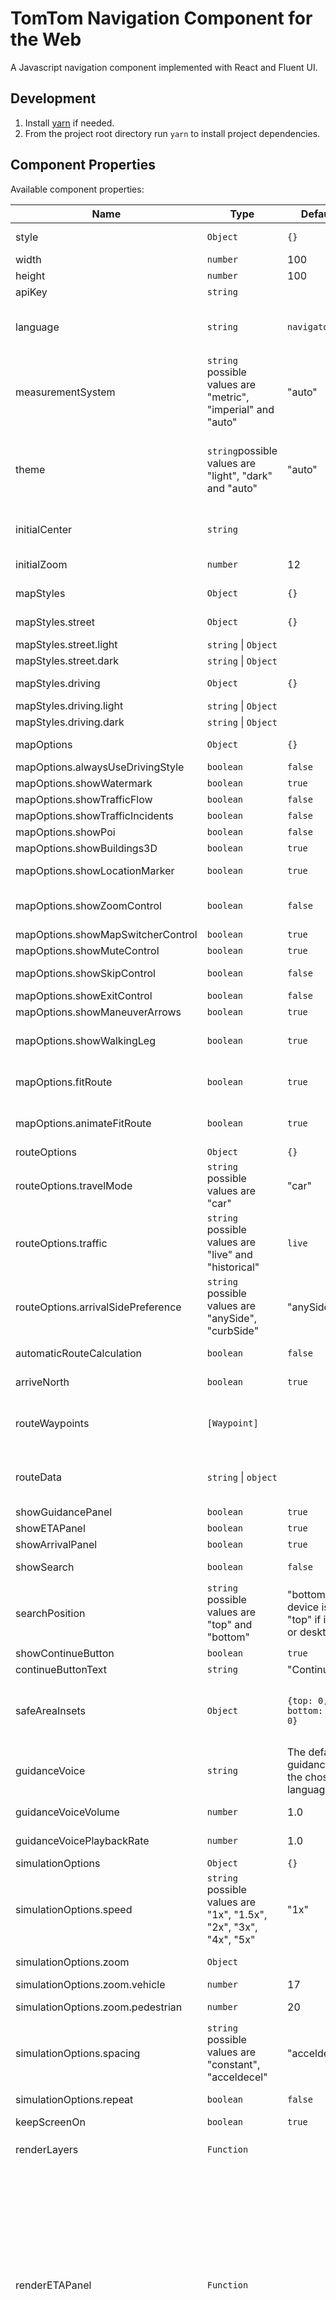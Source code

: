 # TomTom Navigation Component for the Web

A Javascript navigation component implemented with React and Fluent UI.

## Development

1. Install [yarn](https://classic.yarnpkg.com/en/docs/install#mac-stable) if needed.
2. From the project root directory run `yarn` to install project dependencies.

## Component Properties

Available component properties:

| Name                              | Type                                                                                                     | Default value                                                         | Description                                                                                                                                                                                                                                             |
| --------------------------------- | -------------------------------------------------------------------------------------------------------- | --------------------------------------------------------------------- | ------------------------------------------------------------------------------------------------------------------------------------------------------------------------------------------------------------------------------------------------------- |
| style                             | `Object`                                                                                                 | `{}`                                                                  | A JavaScript object with CSS properties to style the component.                                                                                                                                                                                         |
| width                             | `number`                                                                                                 | 100                                                                   | The component width in pixels.                                                                                                                                                                                                                          |
| height                            | `number`                                                                                                 | 100                                                                   | The component height in pixels.                                                                                                                                                                                                                         |
| apiKey                            | `string`                                                                                                 |                                                                       | The TomTom API key.                                                                                                                                                                                                                                     |
| language                          | `string`                                                                                                 | `navigator.language`                                                  | Language used for the component UI controls, map and guidance instructions. An [IETF language code tag](https://datahub.io/core/language-codes). Only "en-" and "nl-" variants are currently supported.                                                 |
| measurementSystem                 | `string` possible values are "metric", "imperial" and "auto"                                             | "auto"                                                                | The measurement system. If "auto" is selected the measurement system will be based on the route location.                                                                                                                                               |
| theme                             | `string`possible values are "light", "dark" and "auto"                                                   | "auto"                                                                | The componnent theme. Influences both the map style and the theme used for the components overlaid on the map. If "auto" is selected will use the `prefers-color-scheme` media feature to detect if the user has requested light or dark color schemes. |
| initialCenter                     | `string`                                                                                                 |                                                                       | Initial map center specifed in the format "longitude,latitude". This is set once when the component is mounted.                                                                                                                                         |
| initialZoom                       | `number`                                                                                                 | 12                                                                    | Initial zoom level. This is set once when the component is mounted.                                                                                                                                                                                     |
| mapStyles                        | `Object`                                                                                                 | `{}`                                                                  | Map style overrides, allowing custom styles to be provided for the street and driving styles.                                                                                                                                                                       |
| mapStyles.street                        | `Object`                                                                                                 | `{}`                                                                  | Specify custom styles, light and dark, to use for the street styles.                                                                                                                                                                        |
| mapStyles.street.light                        | `string` \| `Object`                                                                                                 |                                                                   | The light street style.                                                                                                                                                                        |
| mapStyles.street.dark                        | `string` \| `Object`                                                                                                 |                                                                   | The dark street style.                                                                                                                                                                        |
| mapStyles.driving                        | `Object`                                                                                                 | `{}`                                                                  | Specify custom styles, light and dark, to use for the driving styles.                                                                                                                                                                        |
| mapStyles.driving.light                        | `string` \| `Object`                                                                                                 |                                                                   | The light driving style.                                                                                                                                                                        |
| mapStyles.driving.dark                        | `string` \| `Object`                                                                                                 |                                                                   | The dark driving style.                                                                                                                                                                        |
| mapOptions                        | `Object`                                                                                                 | `{}`                                                                  | Options controlling what content and controls are displayed on the map interface.                                                                                                                                                                       |
| mapOptions.alwaysUseDrivingStyle  | `boolean`                                                                                                | `false`                                                               | If `true` always use the driving map style.                                                                                                                                                                                                             |
| mapOptions.showWatermark  | `boolean`                                                                                                | `true`                                                               | If `true` show the TomTom logo on the map.                                                                                                                                                                                                             |
| mapOptions.showTrafficFlow        | `boolean`                                                                                                | `false`                                                               | Show the traffic flow layer.                                                                                                                                                                                                                            |
| mapOptions.showTrafficIncidents   | `boolean`                                                                                                | `false`                                                               | Show the traffic incidents layer.                                                                                                                                                                                                                       |
| mapOptions.showPoi                | `boolean`                                                                                                | `false`                                                               | Show the POI layer.                                                                                                                                                                                                                                     |
| mapOptions.showBuildings3D        | `boolean`                                                                                                | `true`                                                                | Show the 3D buildings layer.                                                                                                                                                                                                                            |
| mapOptions.showLocationMarker     | `boolean`                                                                                                | `true`                                                                | Show a location marker for the user's current location.                                                                                                                                                                                                 |
| mapOptions.showZoomControl        | `boolean`                                                                                                | `false`                                                               | Show the zoom control. This control, when enabled is not shown if the device is a phone due to space limitations.                                                                                                                                       |
| mapOptions.showMapSwitcherControl | `boolean`                                                                                                | `true`                                                                | Show the map style switcher control.                                                                                                                                                                                                                    |
| mapOptions.showMuteControl        | `boolean`                                                                                                | `true`                                                                | Show the mute control.                                                                                                                                                                                                                                  |
| mapOptions.showSkipControl        | `boolean`                                                                                                | `false`                                                               | Show a control for skipping to the route destination.                                                                                                                                                                                                   |
| mapOptions.showExitControl        | `boolean`                                                                                                | `false`                                                               | Show a control for exiting the component.                                                                                                                                                                                                               |
| mapOptions.showManeuverArrows     | `boolean`                                                                                                | `true`                                                                | Shows maneuver arrows along the route.                                                                                                                                                                                                                  |
| mapOptions.showWalkingLeg     | `boolean`                                                                                                | `true`                                                                | If `true`, and the destination point is off the road network, will draw a dotted line from the last point of the route path to the destination point.                                                                                                                                                                                                                  |
| mapOptions.fitRoute               | `boolean`                                                                                                | `true`                                                                | If `true` the map bounds will be fit to the route bounds, or route waypoint bounds if the `automaticRouteCalcuation` property is `false`.                                                                                                               |
| mapOptions.animateFitRoute               | `boolean`                                                                                                | `true`                                                                | If `true` and the fitRoute property is `true`, the camera will animate the transition to the new map bounds.                                                                                                               |
| routeOptions                        | `Object` | `{}`                                                                 | Options affecting route calculation.                                                                                                                                                                                                        |
| routeOptions.travelMode                        | `string` possible values are "car" | "car"                                                                 | The travel mode used for the route calculation.                                                                                                                                                                                                         |
| routeOptions.traffic                           | `string` possible values are "live" and "historical"                                                                                               | `live`                                                                | Decides how traffic is considered for computing routes.                                                                                                                                                                                                                |
| routeOptions.arrivalSidePreference             | `string` possible values are "anySide", "curbSide"                                                       | "anySide"                                                             | Specifies the preference of roadside on arrival to waypoints and destination. Stop on the road has to be set at least two meters to the preferred side, otherwise the behavior will default to "anySide". |
| automaticRouteCalculation         | `boolean`                                                                                                | `false`                                                               | Automatically calculates a route when more than 1 waypoint is provided.                                                                                                                                                                                 |
| arriveNorth         | `boolean`                                                                                                | `true`                                                               | When `true`, the map's bearing will be set to North when zooming out on the destination.                                                                                                                                                                                 |
| routeWaypoints                    | `[Waypoint]`                                                                                             |                                                                       | An array of records for the route's waypoints. See description of the `Waypoint` record below. When `automaticRouteCalculation` is `true`, these waypoints will be used in the route calculation.                                                                                                                                                         |
| routeData                         | `string` \| `object`                                                                                   |                                                                       | URL to a precalculated route result or the route result data. This is expected to be a GeoJSON representation of a result from the TomTom Maps Routing API calculateRoute endpoint.                                                                     |
| showGuidancePanel                 | `boolean`                                                                                                | `true`                                                                | Show the navigation guidance panel.                                                                                                                                                                                                                     |   
| showETAPanel                      | `boolean`                                                                                                | `true`                                                                | Show the ETA panel.                                                                                                                                                                                                                                     |
| showArrivalPanel                  | `boolean`                                                                                                | `true`                                                                | Show the navigation arrival panel.                                                                                                                                                                                                                      |
| showSearch                        | `boolean`                                                                                                | `false`                                                               | If `true` shows a search panel. This panel is currently non-functional.                                                                                                                                                                                 |
| searchPosition                    | `string` possible values are "top" and "bottom"                                                          | "bottom" if the device is a phone, "top" if it's a tablet or desktop. | Where to position the search panel.                                                                                                                                                                                                                     |
| showContinueButton                | `boolean`                                                                                                | `true`                                                                | Show the navigation continue button.                                                                                                                                                                                                                    |
| continueButtonText                | `string`                                                                                                | "Continue walking"                                                                | Text to use for the continue button (if visible).                                                                                                                                                                                                                    |
| safeAreaInsets                    | `Object`                                                                                                 | `{top: 0, right: 0, bottom: 0, left: 0}`                              | The safe area reflects the area not covered by a mobile device's notch or navigation status or toolbars. The insets in this property are applied when positioning component elements such as the NextInstructionPanel.                                  |                                            |
| guidanceVoice                     | `string`                                                                                                 | The default guidance voice for the chosen language.                   | The name of a text-to-speech voice provided by the Microsoft Speech Service. Available voices can be found [here](https://learn.microsoft.com/en-us/azure/ai-services/speech-service/language-support?tabs=tts#standard-voices).                        |
| guidanceVoiceVolume               | `number`                                                                                                 | 1.0                                                                   | The guidance voice volume. Must be a number between 0.0 (silent) and 1.0 (highest).                                                                                                                                                                     |
| guidanceVoicePlaybackRate         | `number`                                                                                                 | 1.0                                                                   | The guidance voice playback rate. 1 indicates normal speed, 2 twice as fast, 0.5 half as fast etc.                                                                                                                                                      |
| simulationOptions                   | `Object`     | `{}`                                                                  | Navigation simulation options.                                                                                                                                                                                                                        |
| simulationOptions.speed                   | `string` possible values are "1x", "1.5x", "2x", "3x", "4x", "5x"                                        | "1x"                                                                  | The navigation simulation speed.                                                                                                                                                                                                                        |
| simulationOptions.zoom                   | `Object`                                         |                                                                   | Simulation zoom level for vehicle and pedestrian navigation.                                                                                                                                                                                                                        |
| simulationOptions.zoom.vehicle                   | `number`                                         | 17                                                                   | Simulation zoom level for vehicle navigation.                                                                                                                                                                                                                        |
| simulationOptions.zoom.pedestrian                   | `number`                                         | 20                                                                  | Simulation zoom level for vehicle pedestrian navigation.                                                                                                                                                                                                                        |
| simulationOptions.spacing                   | `string` possible values are "constant", "acceldecel"                                         | "acceldecel"                                                                  | - If "constant" zoom when not maneuvering.<br> - If "acceldecel" zoom at 30mph.                                                                                                                                                                                                                        |
| simulationOptions.repeat                   | `boolean`                                          | `false`                                                                  | If `true` the navigation simulation will loop every 2 seconds until navigation is explicitly stopped.                                                                                                                                                                                                                        |
| keepScreenOn                      | `boolean`                                                                                                | `true`                                                                | Prevents the device from falling asleep.                                                                                                                                                                                                                |
| renderLayers                      | `Function`                                                                                               |                                                                       | A render prop that can be used to render custom map layers e.g. `renderLayers={(map) => (<CustomLayer map={map} />)}`                                                                                                                                   |
| renderETAPanel                      | `Function`                                                                                               |                                                                       | A render prop that can be used to render a custom ETA panel in place of the built-in panel e.g. <pre>renderETAPanel: ({<br>&nbsp;&nbsp;&nbsp;&nbsp;route,<br>&nbsp;&nbsp;&nbsp;&nbsp;measurementSystem,<br>&nbsp;&nbsp;&nbsp;&nbsp;isNavigating,<br>&nbsp;&nbsp;&nbsp;&nbsp;onStartNavigation,<br>&nbsp;&nbsp;&nbsp;&nbsp;onStopNavigation<br>}) => (<br>&nbsp;&nbsp;&nbsp;&nbsp;&lt;ETAPanel<br>&nbsp;&nbsp;&nbsp;&nbsp;&nbsp;&nbsp;customer=&#123;customer&#125;<br>&nbsp;&nbsp;&nbsp;&nbsp;&nbsp;&nbsp;destination=&#123;destination&#125;<br>&nbsp;&nbsp;&nbsp;&nbsp;&nbsp;&nbsp;progress=&#123;progress&#125;<br>&nbsp;&nbsp;&nbsp;&nbsp;&nbsp;&nbsp;route=&#123;route&#125;<br>&nbsp;&nbsp;&nbsp;&nbsp;&nbsp;&nbsp;measurementSystem=&#123;measurementSystem&#125;<br>&nbsp;&nbsp;&nbsp;&nbsp;&nbsp;&nbsp;isNavigating=&#123;isNavigating&#125;<br>&nbsp;&nbsp;&nbsp;&nbsp;&nbsp;&nbsp;onStartNavigation=&#123;onStartNavigation&#125;<br>&nbsp;&nbsp;&nbsp;&nbsp;&nbsp;&nbsp;onStopNavigation=&#123;onStopNavigation&#125;<br>&nbsp;&nbsp;&nbsp;&nbsp;/&gt;)</pre> |
| renderArrivalPanel                      | `Function`                                                                                               |                                                                       | A render prop that can be used to render a custom Arrival panel in place of the built-in panel e.g. <pre>renderArrivalPanel=(&#123;<br>&nbsp;&nbsp;&nbsp;&nbsp;onStopNavigation,<br>&nbsp;&nbsp;&nbsp;&nbsp;onNavigationContinue<br>&#125;) => (<br>&nbsp;&nbsp;&nbsp;&nbsp;&lt;ArrivalPanel<br>&nbsp;&nbsp;&nbsp;&nbsp;&nbsp;&nbsp;customer=&#123;customer&#125;<br>&nbsp;&nbsp;&nbsp;&nbsp;&nbsp;&nbsp;destination=&#123;destination&#125;<br>&nbsp;&nbsp;&nbsp;&nbsp;&nbsp;&nbsp;destinationText=&#123;destinationText&#125;<br>&nbsp;&nbsp;&nbsp;&nbsp;&nbsp;&nbsp;lastManeuver=&#123;lastManeuver&#125;<br>&nbsp;&nbsp;&nbsp;&nbsp;&nbsp;&nbsp;showContinueButton<br>&nbsp;&nbsp;&nbsp;&nbsp;&nbsp;&nbsp;continueButtonText=&#123;continueButtonText&#125;<br>&nbsp;&nbsp;&nbsp;&nbsp;&nbsp;&nbsp;onStopNavigation=&#123;onStopNavigation&#125;<br>&nbsp;&nbsp;&nbsp;&nbsp;&nbsp;&nbsp;onNavigationContinue=&#123;onNavigationContinue&#125;<br>&nbsp;&nbsp;&nbsp;&nbsp;/&gt;)</pre> |
| onMapReady                    | `function`                                                                                               | | Fired when the map is ready.  |
| onRouteUpdated                    | `function`                                                                                               |                                                                       | Fired when the route has been updated for the provided waypoints. Also fired when a precalculated route has been fetched.                                                                                                                               |
| onNavigationStarted               | `function`                                                                                               |                                                                       | Fired when navigation is started.                                                                                                                                                                                                                       |
| onNavigationStopped               | `function`                                                                                               |                                                                       | Fired when navigation is stopped.                                                                                                                                                                                                                       |
| onProgressUpdate                  | `function`                                                                                               |                                                                       | Fired each time a location update occurs during navigation.                                                                                                                                                                                             |
| onDestinationReached              | `function`                                                                                               |                                                                       | Fired when the destination is reached.                                                                                                                                                                                                                  |
| onContinue                        | `function`                                                                                               |                                                                       | Fired when the arrival panel's continue button is clicked.                                                                                                                                                                                              |

## Waypoint

Route waypoint records must have `longitude` and `latitude` properties, other properties are optional.

| Name        | Type              | Required | Description                                                                                                                                                                                                                                                                  |
| ----------- | ----------------- | -------- | ---------------------------------------------------------------------------------------------------------------------------------------------------------------------------------------------------------------------------------------------------------------------------- |
| coordinates | `[number,number]` | Yes      | The waypoint coordinates specified as `[longitude,latitude]`.                                                                                                                                                                                                                |
| name        | `string`          | No       | The location name.                                                                                                                                                                                                                                                           |
| address     | `string`          | No       | The location address.                                                                                                                                                                                                                                                        |
| icon        | `Object`          | No       | Object providing icon properties                                                                                                                                                                                                                                             |
| icon.url    | `string`          | No       | URL for an image to use to represent the location on the map.                                                                                                                                                                                                                |
| icon.width  | `number`          | No       | Width of the icon in pixels.                                                                                                                                                                                                                                                 |
| icon.height | `number`          | No       | Height of the icon in pixels.                                                                                                                                                                                                                                                |
| icon.anchor | `string`          | No       | A string indicating the part of the icon that should be positioned closest to the coordinate. Options are 'center' , 'top' , 'bottom' , 'left' , 'right' , 'top-left' , 'top-right' , 'bottom-left' , and 'bottom-right'.                                                    |
| icon.offset | `[number,number]` | No       | An array where the first element is the horizontal offset in pixels to apply relative to the icon's center (a negative value indicates left) and the second element is the vertical offset in pixels to apply relative to the icon's center (a negative value indicates up). |

## Component Events

The navigation component uses 2 mechanisms for communicating state changes, callbacks and events fired using window.postMessage().

#### onMapReady

Fired when the map is ready. The `Map` object is passed to the callback.

##### Message Properties

| Name    | Value    | Description         |
| ------- | -------- | ------------------- |
| `map` | `Object` | The Map object. |

#### onRouteUpdated

Fired when the route has been updated for the provided waypoints. Also fired when a precalculated route has been fetched. The route GeoJSON is passed to the callback.

##### Message Properties

| Name    | Value    | Description         |
| ------- | -------- | ------------------- |
| `route` | `Object` | Route GeoJSON data. |

#### onNavigationStarted

Fired when navigation is started.

#### onNavigationStopped

Fired when navigation is stopped.

| Name   | Value                                  | Description       |
| ------ | -------------------------------------- | ----------------- |
| `type` | "TomTomNavigation.OnNavigationStopped" | The message type. |

#### onProgressUpdate

Fired each time a location update occurs during navigation.

| Name                   | Value                    | Description                   |
| ---------------------- | ------------------------ | ----------------------------- |
| `progress`             | `Object`                 | Progress data.                |
| `progress.coordinates` | [`longitude`,`latitude`] | Current location coordinates. |
| `progress.bearing`     | `number`                 | Current location bearing.     |
| `progress.elapsedTime` | `number`                 | The elapsed time in secconds. |

#### onDestinationReached

Fired when the destination is reached.

| Name       | Value    | Description                                    |
| ---------- | -------- | ---------------------------------------------- |
| `manuever` | `string` | The maneuver code for the last maneuver taken. |

|  
| `destination` | `Object` | Route destination record. |
| `destination.coordinates` | `Array` | The destination coordinates in the format [`longitude`, `latitude`] |
| `destination.name` | `string` | The destination name (if provided). |
| `destination.address` | `string` | The destination address (if provided). |
| `destination.icon` | `Object` | Properties specifying the icon for the record (if provided). |

#### onContinue

Fired when the arrival panel's continue button is clicked.

### Event handling using window.postMessage()

To listen for events dispatched by the component using `window.postMessage()` add an event listener to the `window` for the "message" event e.g.

```
window.addEventListener(
  "message",
  (event) => {
	 const {data} = event;
	 ...
  },
  false,
);
```

The `data` property of the event contains the message data sent by the component. The message data has a `type` property which identifies the message as having been by the navigation component and the particular state change that has occurred.

## Testing

Route test data can be found in the [data](data) directory.
